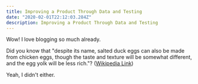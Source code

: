 ```yaml
---
title: Improving a Product Through Data and Testing
date: "2020-02-01T22:12:03.284Z"
description: Improving a Product Through Data and Testing
---
```


Wow! I love blogging so much already.

Did you know that "despite its name, salted duck eggs can also be made from
chicken eggs, though the taste and texture will be somewhat different, and the
egg yolk will be less rich."?
([Wikipedia Link](http://en.wikipedia.org/wiki/Salted_duck_egg))

Yeah, I didn't either.
